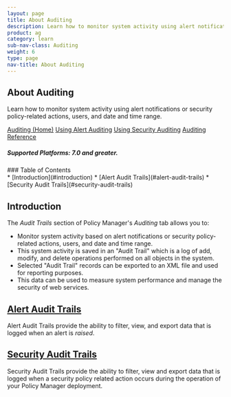 ```yaml
---
layout: page
title: About Auditing
description: Learn how to monitor system activity using alert notifications.
product: ag
category: learn
sub-nav-class: Auditing
weight:	6
type: page
nav-title: About Auditing
---
```


## About Auditing
Learn how to monitor system activity using alert notifications or security policy-related actions, users, and date and time range.

<a href="auditing_toc.html" class="button secondary">Auditing (Home)</a> <a href="../auditing/using_alert_auditing.html" class="button secondary">Using Alert Auditing</a>  <a href="../auditing/using_security_auditing.html" class="button secondary">Using Security Auditing</a>  <a href="../auditing/auditing_reference.html" class="button secondary">Auditing Reference</a>  
<h5 class="stamp">Supported Platforms: 7.0 and greater.</h5>
### Table of Contents
<div id="toc-marker"></div>
* [Introduction](#introduction)
* [Alert Audit Trails](#alert-audit-trails)
* [Security Audit Trails](#security-audit-trails)

## Introduction
The *Audit Trails* section of Policy Manager's *Auditing* tab allows you to:

* Monitor system activity based on alert notifications or security policy-related actions, users, and date and time range. 
* This system activity is saved in an "Audit Trail" which is a log of add, modify, and delete operations performed on all objects in the system. 
* Selected "Audit Trail" records can be exported to an XML file and used for reporting purposes. 
* This data can be used to measure system performance and manage the security of web services. 

## [Alert Audit Trails](../auditing/using_alert_auditing.html)
Alert Audit Trails provide the ability to filter, view, and export data that is logged when an alert is *raised*. 

## [Security Audit Trails](../auditing/using_security_auditing.html)
Security Audit Trails provide the ability to filter, view and export data that is logged when a security policy related action occurs during the operation of your Policy Manager deployment.



